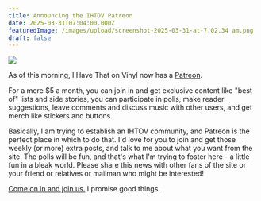 ```yaml
---
title: Announcing the IHTOV Patreon
date: 2025-03-31T07:04:00.000Z
featuredImage: /images/upload/screenshot-2025-03-31-at-7.02.34 am.png
draft: false
---
```

![](/images/upload/screenshot-2025-03-31-at-7.02.34 am.png)

As of this morning, I Have That on Vinyl now has a [Patreon](https://www.patreon.com/c/ihavethatonvinyl). 

For a mere $5 a month, you can join in and get exclusive content like "best of" lists and side stories, you can participate in polls, make reader suggestions, leave comments and discuss music with other users, and get merch like stickers and buttons. 

Basically, I am trying to establish an IHTOV community, and Patreon is the perfect place in which to do that. I'd love for you to join and get those weekly (or more) extra posts, and talk to me about what you want from the site. The polls will be fun, and that's what I'm trying to foster here - a little fun in a bleak world. Please share this news with other fans of the site or your friend or relatives or mailman who might be interested!

[Come on in and join us.](https://www.patreon.com/c/ihavethatonvinyl) I promise good things.
